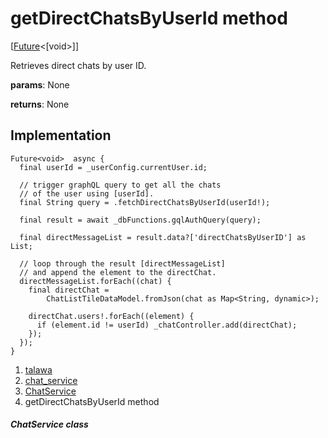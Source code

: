 
<div>

# getDirectChatsByUserId method

</div>


[[Future](https://api.flutter.dev/flutter/dart-core/Future-class.html)\<[void\>]]




Retrieves direct chats by user ID.

**params**: None

**returns**: None



## Implementation

``` language-dart
Future<void>  async {
  final userId = _userConfig.currentUser.id;

  // trigger graphQL query to get all the chats
  // of the user using [userId].
  final String query = .fetchDirectChatsByUserId(userId!);

  final result = await _dbFunctions.gqlAuthQuery(query);

  final directMessageList = result.data?['directChatsByUserID'] as List;

  // loop through the result [directMessageList]
  // and append the element to the directChat.
  directMessageList.forEach((chat) {
    final directChat =
        ChatListTileDataModel.fromJson(chat as Map<String, dynamic>);

    directChat.users!.forEach((element) {
      if (element.id != userId) _chatController.add(directChat);
    });
  });
}
```







1.  [talawa](../../index.md)
2.  [chat_service](../../services_chat_service/)
3.  [ChatService](../../services_chat_service/ChatService-class.md)
4.  getDirectChatsByUserId method

##### ChatService class








